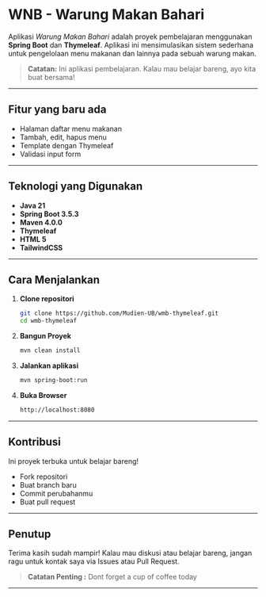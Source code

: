 # WNB - Warung Makan Bahari

Aplikasi *Warung Makan Bahari* adalah proyek pembelajaran menggunakan **Spring Boot** dan **Thymeleaf**. Aplikasi ini mensimulasikan sistem sederhana untuk pengelolaan menu makanan dan lainnya pada sebuah warung makan.
  
> **Catatan:** Ini aplikasi pembelajaran. Kalau mau belajar bareng, ayo kita buat bersama!

---

## Fitur yang baru ada

- Halaman daftar menu makanan
- Tambah, edit, hapus menu
- Template dengan Thymeleaf
- Validasi input form

---

## Teknologi yang Digunakan

- **Java 21**
- **Spring Boot 3.5.3**
- **Maven 4.0.0**
- **Thymeleaf**
- **HTML 5**
- **TailwindCSS**

---

## Cara Menjalankan

1. **Clone repositori**
   ```bash
   git clone https://github.com/Mudien-UB/wmb-thymeleaf.git
   cd wmb-thymeleaf
   ```
2. **Bangun Proyek**
   ```bash
   mvn clean install
   ```
3. **Jalankan aplikasi**
   ```bash
   mvn spring-boot:run
   ```
4. **Buka Browser**
   ```bash
   http://localhost:8080
   ```

---

## Kontribusi
Ini proyek terbuka untuk belajar bareng!

- Fork repositori
- Buat branch baru
- Commit perubahanmu
- Buat pull request

---

## Penutup
Terima kasih sudah mampir! Kalau mau diskusi atau belajar bareng, jangan ragu untuk kontak saya via Issues atau Pull Request.
> **Catatan Penting :** Dont forget a cup of coffee today

---
